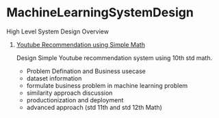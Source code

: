 # MachineLearningSystemDesign
High Level System Design Overview

1. [Youtube Recommendation using Simple Math](/Design%20Simple%20Youtube%20Recommendation%20using%20Simple%20Math.pdf)
    
    Design Simple Youtube recommendation system using 10th std math.  
    - Problem Defination and Business usecase
    - dataset information
    - formulate business problem in machine learning problem
    - similarity approach discussion
    - productionization and deployment
    - advanced approach (std 11th and std 12th Math)




  
